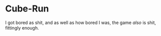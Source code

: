# Cube-Run
I got bored as shit, and as well as how bored I was, the game *also* is shit, fittingly enough.
